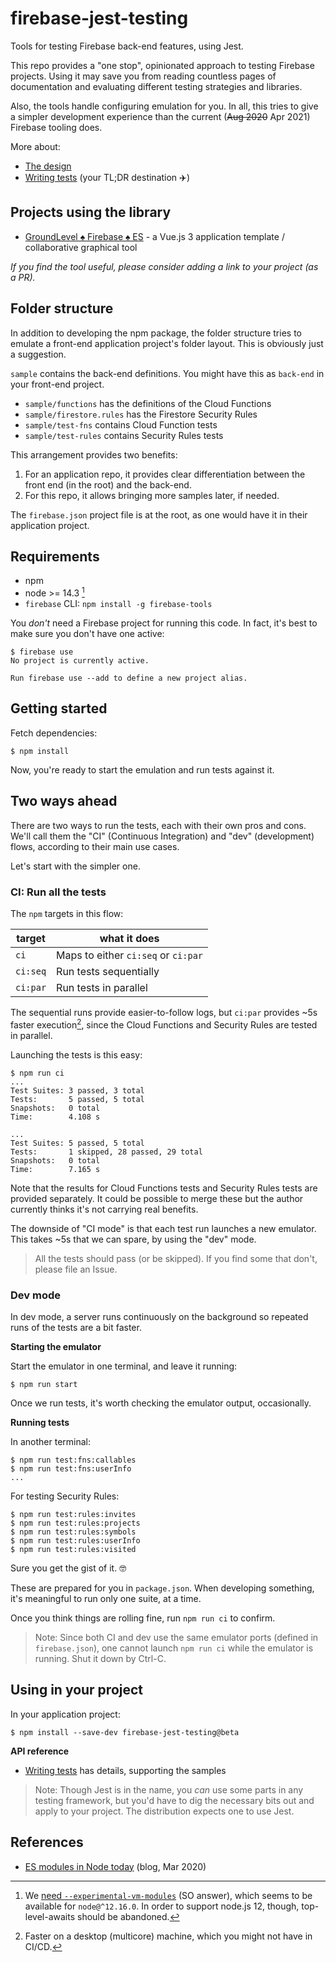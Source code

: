 # firebase-jest-testing

Tools for testing Firebase back-end features, using Jest.

This repo provides a "one stop", opinionated approach to testing Firebase projects. Using it may save you from reading countless pages of documentation and evaluating different testing strategies and libraries.

Also, the tools handle configuring emulation for you. In all, this tries to give a simpler development experience than the current (<strike>Aug 2020</strike> Apr 2021) Firebase tooling does.

More about:

- [The design](DESIGN.md)
- [Writing tests](Writing%20tests.md) (your TL;DR destination ✈️)

<!-- Works now
>Note: If the links don't work, try [here](https://github.com/akauppi/firebase-jest-testing).
-->

## Projects using the library

- [GroundLevel ♠️ Firebase ♠️ ES](https://github.com/akauppi/GroundLevel-firebase-es) - a Vue.js 3 application template / collaborative graphical tool

*If you find the tool useful, please consider adding a link to your project (as a PR).*

## Folder structure

In addition to developing the npm package, the folder structure tries to emulate a front-end application project's folder layout. This is obviously just a suggestion.

`sample` contains the back-end definitions. You might have this as `back-end` in your front-end project.

- `sample/functions` has the definitions of the Cloud Functions
- `sample/firestore.rules` has the Firestore Security Rules
- `sample/test-fns` contains Cloud Function tests
- `sample/test-rules` contains Security Rules tests

This arrangement provides two benefits:

1. For an application repo, it provides clear differentiation between the front end (in the root) and the back-end.
2. For this repo, it allows bringing more samples later, if needed.

The `firebase.json` project file is at the root, as one would have it in their application project.

## Requirements

- npm
- node >= 14.3 [^1]
- `firebase` CLI:
   `npm install -g firebase-tools`

[^1]: We [need `--experimental-vm-modules`](https://stackoverflow.com/questions/60372790/node-v13-jest-es6-native-support-for-modules-without-babel-or-esm#answer-61653104) (SO answer), which seems to be available for `node@^12.16.0`. In order to support node.js 12, though, top-level-awaits should be abandoned.

<!-- tbd. is this strictly necessary?
Set up the Firestore emulator:

```
$ firebase setup:emulators:firestore
```
-->

You *don't* need a Firebase project for running this code. In fact, it's best to make sure you don't have one active:

```
$ firebase use
No project is currently active.

Run firebase use --add to define a new project alias.
```


## Getting started

Fetch dependencies:

```
$ npm install
```

Now, you're ready to start the emulation and run tests against it.


## Two ways ahead

There are two ways to run the tests, each with their own pros and cons. We'll call them the "CI" (Continuous Integration) and "dev" (development) flows, according to their main use cases.

Let's start with the simpler one.


### CI: Run all the tests

The `npm` targets in this flow:

|target|what it does|
|---|---|
|`ci`|Maps to either `ci:seq` or `ci:par`|
|`ci:seq`|Run tests sequentially|
|`ci:par`|Run tests in parallel|

The sequential runs provide easier-to-follow logs, but `ci:par` provides ~5s faster execution[^2-faster], since the Cloud Functions and Security Rules are tested in parallel.

[^2-faster]: Faster on a desktop (multicore) machine, which you might not have in CI/CD.

Launching the tests is this easy:

```
$ npm run ci
...
Test Suites: 3 passed, 3 total
Tests:       5 passed, 5 total
Snapshots:   0 total
Time:        4.108 s

...
Test Suites: 5 passed, 5 total
Tests:       1 skipped, 28 passed, 29 total
Snapshots:   0 total
Time:        7.165 s
```

Note that the results for Cloud Functions tests and Security Rules tests are provided separately. It could be possible to merge these but the author currently thinks it's not carrying real benefits.

The downside of "CI mode" is that each test run launches a new emulator. This takes ~5s that we can spare, by using the "dev" mode.

>All the tests should pass (or be skipped). If you find some that don't, please file an Issue.


### Dev mode

In dev mode, a server runs continuously on the background so repeated runs of the tests are a bit faster.

**Starting the emulator**

Start the emulator in one terminal, and leave it running:

```
$ npm run start
```

Once we run tests, it's worth checking the emulator output, occasionally.

**Running tests**

In another terminal:

```
$ npm run test:fns:callables
$ npm run test:fns:userInfo
...
```

For testing Security Rules:

```
$ npm run test:rules:invites
$ npm run test:rules:projects
$ npm run test:rules:symbols
$ npm run test:rules:userInfo
$ npm run test:rules:visited
```

Sure you get the gist of it. 🤓

These are prepared for you in `package.json`. When developing something, it's meaningful to run only one suite, at a time.

Once you think things are rolling fine, run `npm run ci` to confirm.

>Note: Since both CI and dev use the same emulator ports (defined in `firebase.json`), one cannot launch `npm run ci` while the emulator is running. Shut it down by Ctrl-C.


## Using in your project

In your application project:

```
$ npm install --save-dev firebase-jest-testing@beta
```

**API reference**

- [Writing tests](Writing%20tests.md) has details, supporting the samples

>Note: Though Jest is in the name, you *can* use some parts in any testing framework, but you'd have to dig the necessary bits out and apply to your project. The distribution expects one to use Jest.


## References

- [ES modules in Node today](https://blog.logrocket.com/es-modules-in-node-today/) (blog, Mar 2020)
